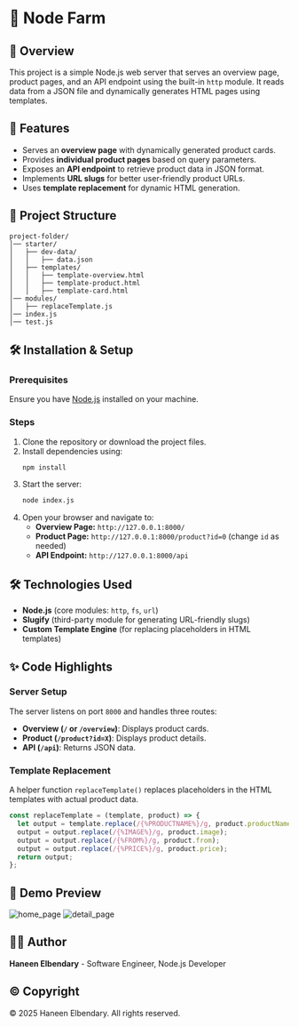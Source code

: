 # 🌱 Node Farm

## 📌 Overview

This project is a simple Node.js web server that serves an overview page, product pages, and an API endpoint using the built-in `http` module. It reads data from a JSON file and dynamically generates HTML pages using templates.

## 🚀 Features

- Serves an **overview page** with dynamically generated product cards.
- Provides **individual product pages** based on query parameters.
- Exposes an **API endpoint** to retrieve product data in JSON format.
- Implements **URL slugs** for better user-friendly product URLs.
- Uses **template replacement** for dynamic HTML generation.

## 📂 Project Structure

```
project-folder/
│── starter/
│   ├── dev-data/
│   │   ├── data.json
│   ├── templates/
│   │   ├── template-overview.html
│   │   ├── template-product.html
│   │   ├── template-card.html
│── modules/
│   ├── replaceTemplate.js
│── index.js
│── test.js
```

## 🛠 Installation & Setup

### Prerequisites

Ensure you have [Node.js](https://nodejs.org/) installed on your machine.

### Steps

1. Clone the repository or download the project files.
2. Install dependencies using:
   ```sh
   npm install
   ```
3. Start the server:
   ```sh
   node index.js
   ```
4. Open your browser and navigate to:
   - **Overview Page:** `http://127.0.0.1:8000/`
   - **Product Page:** `http://127.0.0.1:8000/product?id=0` (change `id` as needed)
   - **API Endpoint:** `http://127.0.0.1:8000/api`

## 🛠 Technologies Used

- **Node.js** (core modules: `http`, `fs`, `url`)
- **Slugify** (third-party module for generating URL-friendly slugs)
- **Custom Template Engine** (for replacing placeholders in HTML templates)

## ✨ Code Highlights

### Server Setup

The server listens on port `8000` and handles three routes:

- **Overview (****`/`**** or ****`/overview`****)**: Displays product cards.
- **Product (****`/product?id=X`****)**: Displays product details.
- **API (****`/api`****)**: Returns JSON data.

### Template Replacement

A helper function `replaceTemplate()` replaces placeholders in the HTML templates with actual product data.

```js
const replaceTemplate = (template, product) => {
  let output = template.replace(/{%PRODUCTNAME%}/g, product.productName);
  output = output.replace(/{%IMAGE%}/g, product.image);
  output = output.replace(/{%FROM%}/g, product.from);
  output = output.replace(/{%PRICE%}/g, product.price);
  return output;
};
```

## 📸 Demo Preview
![home_page](https://github.com/user-attachments/assets/3321e15e-d14c-4ca9-876c-35f857687b77)
![detail_page](https://github.com/user-attachments/assets/ccd532f7-ec2d-458d-b5d5-794f286bd5b4)

## 👩‍💻 Author

**Haneen Elbendary** - Software Engineer, Node.js Developer

## © Copyright

© 2025 Haneen Elbendary. All rights reserved.

